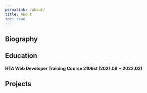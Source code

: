 ```yaml
---
permalink: /about/
title: About
toc: true
---
```

## Biography

## Education
#### HTA Web Developer Training Course 2106st (2021.08 ~ 2022.02)

## Projects
